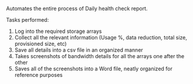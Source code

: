 Automates the entire process of Daily health check report.

Tasks performed:
1. Log into the required storage arrays
2. Collect all the relevant information (Usage %, data reduction, total size, provisioned size, etc)
3. Save all details into a csv file in an organized manner 
4. Takes screenshots of bandwidth details for all the arrays one after the other
5. Saves all of the screenshots into a Word file, neatly organized for reference purposes
